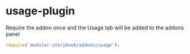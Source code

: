 # usage-plugin

Require the addon once and the Usage tab will be added to the addons panel

```js
require('modulor-storybook/addons/usage');
```
